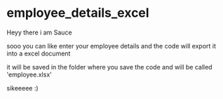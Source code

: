 # employee_details_excel
Heyy there
i am Sauce

sooo you can like enter your employee
details and the code will export it into a
excel document

it will be saved in the folder where you save the code and will be called  'employee.xlsx'

sikeeeee
:)
